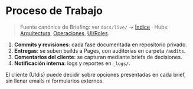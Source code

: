 # Proceso de Trabajo

<!-- canonical-crosslink: pr-01 -->
> Fuente canónica de Briefing: ver `docs/live/` → [Índice](../../../../docs/live/index.md) · Hubs: [Arquitectura](../../../../docs/live/architecture/index.md), [Operaciones](../../../../docs/live/operations/index.md), [UI/Roles](../../../../docs/live/ui_roles/index.md).

1. **Commits y revisiones**: cada fase documentada en repositorio privado.  
2. **Entregas**: se suben builds a Pages, con auditorías en carpeta `/audits`.  
3. **Comentarios del cliente**: se capturan mediante briefs de decisiones.  
4. **Notificación interna**: logs y reportes en `_logs/`.

El cliente (Uldis) puede decidir sobre opciones presentadas en cada brief, sin llenar emails ni formularios externos.
